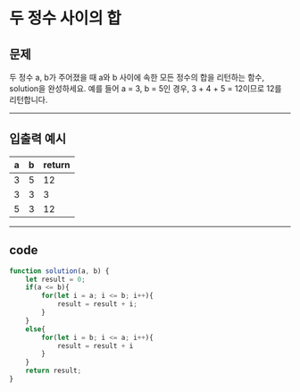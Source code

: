 # 두 정수 사이의 합

## 문제

두 정수 a, b가 주어졌을 때 a와 b 사이에 속한 모든 정수의 합을 리턴하는 함수, solution을 완성하세요. 
예를 들어 a = 3, b = 5인 경우, 3 + 4 + 5 = 12이므로 12를 리턴합니다.

---

## 입출력 예시

| a    | b    | return |
| ---- | ---- | ------ |
| 3    | 5    | 12     |
| 3    | 3    | 3      |
| 5    | 3    | 12     |

---

## code

```js
function solution(a, b) {
    let result = 0;
    if(a <= b){
        for(let i = a; i <= b; i++){
            result = result + i;
        }
    }
    else{
        for(let i = b; i <= a; i++){
            result = result + i
        }
    }
    return result;
}
```

